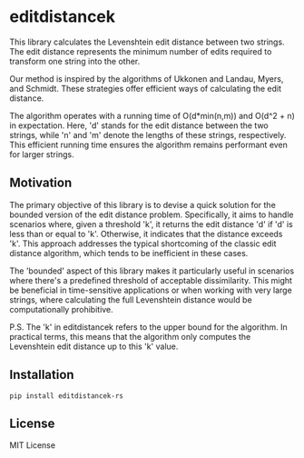 # editdistancek

This library calculates the Levenshtein edit distance between two strings. The edit distance represents the minimum
number of edits required to transform one string into the other.

Our method is inspired by the algorithms of Ukkonen and Landau, Myers, and Schmidt. These strategies offer efficient
ways of calculating the edit distance.

The algorithm operates with a running time of O(d*min(n,m)) and O(d^2 + n) in expectation. Here, 'd' stands for the edit distance between the two
strings, while 'n' and 'm' denote the lengths of these strings, respectively. This efficient running time ensures the
algorithm remains performant even for larger strings.

## Motivation

The primary objective of this library is to devise a quick solution for the bounded version of the edit distance
problem. Specifically, it aims to handle scenarios where, given a threshold 'k', it returns the edit distance 'd' if 'd'
is less than or equal to 'k'. Otherwise, it indicates that the distance exceeds 'k'. This approach addresses the typical
shortcoming of the classic edit distance algorithm, which tends to be inefficient in these cases.

The 'bounded' aspect of this library makes it particularly useful in scenarios where there's a predefined threshold of acceptable dissimilarity. This might be beneficial in time-sensitive applications or when working with very large strings, where calculating the full Levenshtein distance would be computationally prohibitive.

P.S. The 'k' in editdistancek refers to the upper bound for the algorithm. In practical terms, this means that the algorithm only computes the Levenshtein edit distance up to this 'k' value.

## Installation

```
pip install editdistancek-rs
```

## License

MIT License
